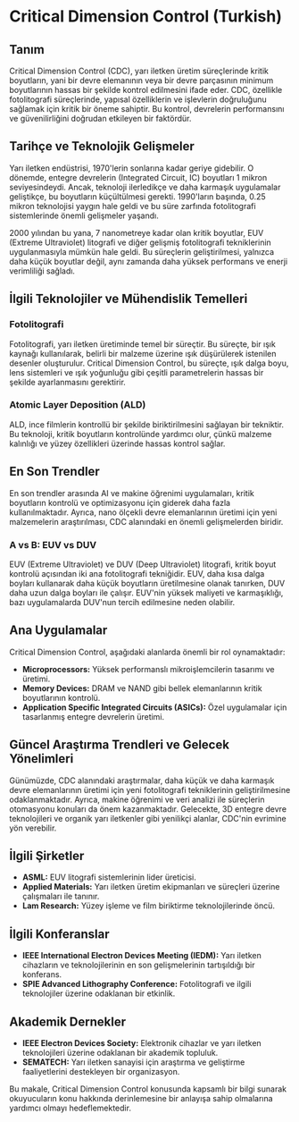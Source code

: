 # Critical Dimension Control (Turkish)

## Tanım

Critical Dimension Control (CDC), yarı iletken üretim süreçlerinde kritik boyutların, yani bir devre elemanının veya bir devre parçasının minimum boyutlarının hassas bir şekilde kontrol edilmesini ifade eder. CDC, özellikle fotolitografi süreçlerinde, yapısal özelliklerin ve işlevlerin doğruluğunu sağlamak için kritik bir öneme sahiptir. Bu kontrol, devrelerin performansını ve güvenilirliğini doğrudan etkileyen bir faktördür.

## Tarihçe ve Teknolojik Gelişmeler

Yarı iletken endüstrisi, 1970'lerin sonlarına kadar geriye gidebilir. O dönemde, entegre devrelerin (Integrated Circuit, IC) boyutları 1 mikron seviyesindeydi. Ancak, teknoloji ilerledikçe ve daha karmaşık uygulamalar geliştikçe, bu boyutların küçültülmesi gerekti. 1990'ların başında, 0.25 mikron teknolojisi yaygın hale geldi ve bu süre zarfında fotolitografi sistemlerinde önemli gelişmeler yaşandı.

2000 yılından bu yana, 7 nanometreye kadar olan kritik boyutlar, EUV (Extreme Ultraviolet) litografi ve diğer gelişmiş fotolitografi tekniklerinin uygulanmasıyla mümkün hale geldi. Bu süreçlerin geliştirilmesi, yalnızca daha küçük boyutlar değil, aynı zamanda daha yüksek performans ve enerji verimliliği sağladı.

## İlgili Teknolojiler ve Mühendislik Temelleri

### Fotolitografi

Fotolitografi, yarı iletken üretiminde temel bir süreçtir. Bu süreçte, bir ışık kaynağı kullanılarak, belirli bir malzeme üzerine ışık düşürülerek istenilen desenler oluşturulur. Critical Dimension Control, bu süreçte, ışık dalga boyu, lens sistemleri ve ışık yoğunluğu gibi çeşitli parametrelerin hassas bir şekilde ayarlanmasını gerektirir.

### Atomic Layer Deposition (ALD)

ALD, ince filmlerin kontrollü bir şekilde biriktirilmesini sağlayan bir tekniktir. Bu teknoloji, kritik boyutların kontrolünde yardımcı olur, çünkü malzeme kalınlığı ve yüzey özellikleri üzerinde hassas kontrol sağlar.

## En Son Trendler

En son trendler arasında AI ve makine öğrenimi uygulamaları, kritik boyutların kontrolü ve optimizasyonu için giderek daha fazla kullanılmaktadır. Ayrıca, nano ölçekli devre elemanlarının üretimi için yeni malzemelerin araştırılması, CDC alanındaki en önemli gelişmelerden biridir.

### A vs B: EUV vs DUV

EUV (Extreme Ultraviolet) ve DUV (Deep Ultraviolet) litografi, kritik boyut kontrolü açısından iki ana fotolitografi tekniğidir. EUV, daha kısa dalga boyları kullanarak daha küçük boyutların üretilmesine olanak tanırken, DUV daha uzun dalga boyları ile çalışır. EUV'nin yüksek maliyeti ve karmaşıklığı, bazı uygulamalarda DUV'nun tercih edilmesine neden olabilir.

## Ana Uygulamalar

Critical Dimension Control, aşağıdaki alanlarda önemli bir rol oynamaktadır:

- **Microprocessors:** Yüksek performanslı mikroişlemcilerin tasarımı ve üretimi.
- **Memory Devices:** DRAM ve NAND gibi bellek elemanlarının kritik boyutlarının kontrolü.
- **Application Specific Integrated Circuits (ASICs):** Özel uygulamalar için tasarlanmış entegre devrelerin üretimi.

## Güncel Araştırma Trendleri ve Gelecek Yönelimleri

Günümüzde, CDC alanındaki araştırmalar, daha küçük ve daha karmaşık devre elemanlarının üretimi için yeni fotolitografi tekniklerinin geliştirilmesine odaklanmaktadır. Ayrıca, makine öğrenimi ve veri analizi ile süreçlerin otomasyonu konuları da önem kazanmaktadır. Gelecekte, 3D entegre devre teknolojileri ve organik yarı iletkenler gibi yenilikçi alanlar, CDC'nin evrimine yön verebilir.

## İlgili Şirketler

- **ASML:** EUV litografi sistemlerinin lider üreticisi.
- **Applied Materials:** Yarı iletken üretim ekipmanları ve süreçleri üzerine çalışmaları ile tanınır.
- **Lam Research:** Yüzey işleme ve film biriktirme teknolojilerinde öncü.

## İlgili Konferanslar

- **IEEE International Electron Devices Meeting (IEDM):** Yarı iletken cihazların ve teknolojilerinin en son gelişmelerinin tartışıldığı bir konferans.
- **SPIE Advanced Lithography Conference:** Fotolitografi ve ilgili teknolojiler üzerine odaklanan bir etkinlik.

## Akademik Dernekler

- **IEEE Electron Devices Society:** Elektronik cihazlar ve yarı iletken teknolojileri üzerine odaklanan bir akademik topluluk.
- **SEMATECH:** Yarı iletken sanayisi için araştırma ve geliştirme faaliyetlerini destekleyen bir organizasyon.

Bu makale, Critical Dimension Control konusunda kapsamlı bir bilgi sunarak okuyucuların konu hakkında derinlemesine bir anlayışa sahip olmalarına yardımcı olmayı hedeflemektedir.